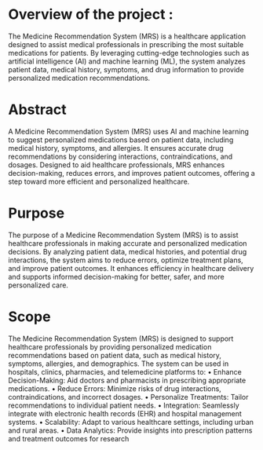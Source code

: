 # Overview of the project :
  The Medicine Recommendation System (MRS) is a healthcare application 
designed to assist medical professionals in prescribing the most suitable 
medications for patients. By leveraging cutting-edge technologies such as artificial 
intelligence (AI) and machine learning (ML), the system analyzes patient data, 
medical history, symptoms, and drug information to provide personalized 
medication recommendations.

# Abstract
  A Medicine Recommendation System (MRS) uses AI and machine learning to suggest 
personalized medications based on patient data, including medical history, symptoms, and 
allergies. It ensures accurate drug recommendations by considering interactions, 
contraindications, and dosages. Designed to aid healthcare professionals, MRS enhances 
decision-making, reduces errors, and improves patient outcomes, offering a step toward more 
efficient and personalized healthcare.

# Purpose
  The purpose of a Medicine Recommendation System (MRS) is to assist healthcare 
professionals in making accurate and personalized medication decisions. By analyzing patient 
data, medical histories, and potential drug interactions, the system aims to reduce errors, 
optimize treatment plans, and improve patient outcomes. It enhances efficiency in healthcare 
delivery and supports informed decision-making for better, safer, and more personalized care.

# Scope
  The Medicine Recommendation System (MRS) is designed to support healthcare 
professionals by providing personalized medication recommendations based on patient data, 
such as medical history, symptoms, allergies, and demographics. The system can be used in 
hospitals, clinics, pharmacies, and telemedicine platforms to:
• Enhance Decision-Making: Aid doctors and pharmacists in prescribing appropriate 
medications.
• Reduce Errors: Minimize risks of drug interactions, contraindications, and incorrect 
dosages.
• Personalize Treatments: Tailor recommendations to individual patient needs.
• Integration: Seamlessly integrate with electronic health records (EHR) and hospital 
management systems.
• Scalability: Adapt to various healthcare settings, including urban and rural areas.
• Data Analytics: Provide insights into prescription patterns and treatment outcomes for 
research
